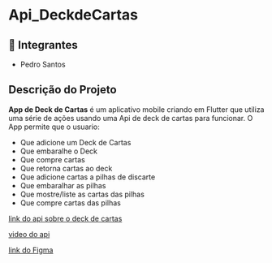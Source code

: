 # Api_DeckdeCartas

## 👥 Integrantes

- Pedro Santos

## Descrição do Projeto

**App de Deck de Cartas** é um aplicativo mobile criando em Flutter que utiliza uma série de ações usando uma Api de deck de cartas para funcionar.
O App permite que o usuario:

- Que adicione um Deck de Cartas
- Que embaralhe o Deck
- Que compre cartas
- Que retorna cartas ao deck
- Que adicione cartas a pilhas de discarte
- Que embaralhar as pilhas
- Que mostre/liste as cartas das pilhas
- Que compre cartas das pilhas
  

[link do api sobre o deck de cartas](https://deckofcardsapi.com/?ref=public_apis&utm_medium=website)

[video do api](https://www.youtube.com/watch?v=qF6zUptypGE)

[link do Figma](https://www.figma.com/design/r8AAOni2qNzEvufN3XqNcp/Api_deckCartas?node-id=0-1&p=f&t=Adi3AipAE2i7kXsR-0)
